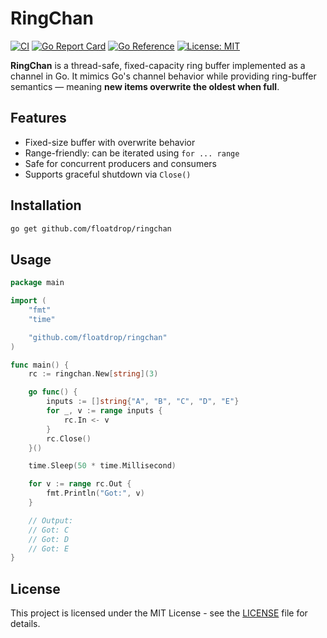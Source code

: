 # RingChan

[![CI](https://github.com/floatdrop/ringchan/actions/workflows/ci.yaml/badge.svg)](https://github.com/floatdrop/ringchan/actions/workflows/ci.yaml)
[![Go Report Card](https://goreportcard.com/badge/github.com/floatdrop/ringchan)](https://goreportcard.com/report/github.com/floatdrop/ringchan)
[![Go Reference](https://pkg.go.dev/badge/github.com/floatdrop/ringchan.svg)](https://pkg.go.dev/github.com/floatdrop/ringchan)
[![License: MIT](https://img.shields.io/badge/License-MIT-yellow.svg)](https://opensource.org/licenses/MIT)

**RingChan** is a thread-safe, fixed-capacity ring buffer implemented as a channel in Go. It mimics Go's channel behavior while providing ring-buffer semantics — meaning **new items overwrite the oldest when full**.

## Features

- Fixed-size buffer with overwrite behavior
- Range-friendly: can be iterated using `for ... range`
- Safe for concurrent producers and consumers
- Supports graceful shutdown via `Close()`

## Installation

```bash
go get github.com/floatdrop/ringchan
```

## Usage

```go
package main

import (
	"fmt"
	"time"

	"github.com/floatdrop/ringchan"
)

func main() {
	rc := ringchan.New[string](3)

	go func() {
		inputs := []string{"A", "B", "C", "D", "E"}
		for _, v := range inputs {
			rc.In <- v
		}
		rc.Close()
	}()

	time.Sleep(50 * time.Millisecond)

	for v := range rc.Out {
		fmt.Println("Got:", v)
	}

	// Output:
	// Got: C
	// Got: D
	// Got: E
}
```

## License

This project is licensed under the MIT License - see the [LICENSE](LICENSE) file for details.
